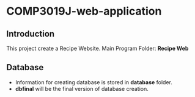 # COMP3019J-web-application

## **Introduction**
This project create a Recipe Website.
Main Program Folder: **Recipe Web**

## **Database**
-	Information for creating database is stored in **database** folder.
-	**dbfinal** will be the final version of database creation.
